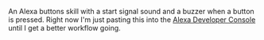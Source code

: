 An Alexa buttons skill with a start signal sound and a buzzer when a button is pressed. Right now I'm just pasting this into the [Alexa Developer Console](https://developer.amazon.com/alexa/console) until I get a better workflow going. 
